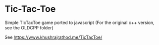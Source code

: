 # Tic-Tac-Toe
Simple TicTacToe game ported to javascript (For the original c++ version, see the OLDCPP folder)

See https://www.khushrajrathod.me/TicTacToe/
